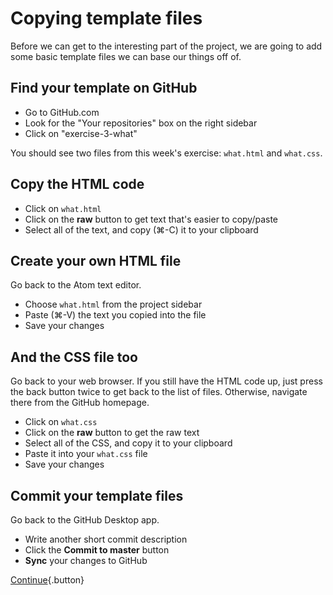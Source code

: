 # Copying template files

Before we can get to the interesting part of the project, we are going to add some basic template files we can base our things off of.

## Find your template on GitHub

* Go to GitHub.com
* Look for the "Your repositories" box on the right sidebar
* Click on "exercise-3-what"

You should see two files from this week's exercise: `what.html` and `what.css`.

## Copy the HTML code

* Click on `what.html`
* Click on the __raw__ button to get text that's easier to copy/paste
* Select all of the text, and copy (⌘-C) it to your clipboard

## Create your own HTML file

Go back to the Atom text editor. 

* Choose `what.html` from the project sidebar
* Paste (⌘-V) the text you copied into the file
* Save your changes

## And the CSS file too

Go back to your web browser. If you still have the HTML code up, just press the back button twice to get back to the list of files. Otherwise, navigate there from the GitHub homepage.

* Click on `what.css`
* Click on the __raw__ button to get the raw text
* Select all of the CSS, and copy it to your clipboard
* Paste it into your `what.css` file
* Save your changes

## Commit your template files

Go back to the GitHub Desktop app.

* Write another short commit description
* Click the __Commit to master__ button
* __Sync__ your changes to GitHub

[Continue](dom-nodes){.button}

